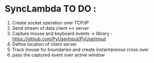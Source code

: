 # SyncLambda TO DO :

1. Create socket operation over TCP/IP
2. Send stream of data client <-> server
3. Capture mouse and keyboard events -> library - https://github.com/PyUserInput/PyUserInput
4. Define location of client server
5. Track mouse for boundaries and create instantaneous cross over
6. pass the captured event over active window
